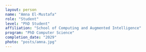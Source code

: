 ```yaml
---
layout: person
name: "Amna El-Mustafa"
role: "Student"
level: "PhD Student"
affiliation: "School of Computing and Augmented Intelligence"
program: "PhD Computer Science"
completion_date: "2029"
photo: "posts/amna.jpg"
---
```

